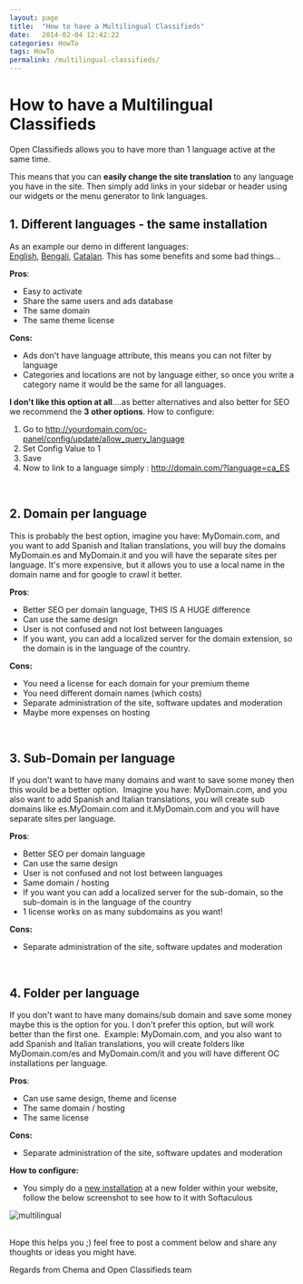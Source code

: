 ```yaml
---
layout: page
title:  "How to have a Multilingual Classifieds"
date:   2014-02-04 12:42:22
categories: HowTo
tags: HowTo
permalink: /multilingual-classifieds/
---
```

# How to have a Multilingual Classifieds

Open Classifieds allows you to have more than 1 language active at the same time. 

This means that you can **easily change the site translation** to any language you have in the site. Then simply add links in your sidebar or header using our widgets or the menu generator to link languages.

## 1\. Different languages - the same installation

As an example our demo in different languages: [English](http://demo2.open-classifieds.com/?language=en_EN), [Bengali](http://demo2.open-classifieds.com/?language=bn_BD), [Catalan](http://demo2.open-classifieds.com/?language=ca_ES). This has some benefits and some bad things...

**Pros**: 

* Easy to activate
* Share the same users and ads database
* The same domain
* The same theme license

**Cons:**

* Ads don't have language attribute, this means you can not filter by language
* Categories and locations are not by language either, so once you write a category name it would be the same for all languages.

**I don't like this option at all**....as better alternatives and also better for SEO we recommend the **3 other options**. How to configure: 

1. Go to http://yourdomain.com/oc-panel/config/update/allow_query_language
2. Set Config Value to 1
3. Save
4. Now to link to a language simply : http://domain.com/?language=ca_ES

<br>

## 2\. Domain per language

This is probably the best option, imagine you have: MyDomain.com, and you want to add Spanish and Italian translations, you will buy the domains MyDomain.es and MyDomain.it and you will have the separate sites per language. It's more expensive, but it allows you to use a local name in the domain name and for google to crawl it better.

**Pros**:

* Better SEO per domain language, THIS IS A HUGE difference
* Can use the same design
* User is not confused and not lost between languages
* If you want, you can add a localized server for the domain extension, so the domain is in the language of the country.

**Cons:**

* You need a license for each domain for your premium theme
* You need different domain names (which costs)
* Separate administration of the site, software updates and moderation
* Maybe more expenses on hosting

<br>

## 3\. Sub-Domain per language

If you don't want to have many domains and want to save some money then this would be a better option.  Imagine you have: MyDomain.com, and you also want to add Spanish and Italian translations, you will create sub domains like es.MyDomain.com and it.MyDomain.com and you will have separate sites per language.

**Pros**:

* Better SEO per domain language
* Can use the same design
* User is not confused and not lost between languages
* Same domain / hosting
* If you want you can add a localized server for the sub-domain, so the sub-domain is in the language of the country
* 1 license works on as many subdomains as you want!

**Cons:**

* Separate administration of the site, software updates and moderation

<br> 

## 4\. Folder per language

If you don't want to have many domains/sub domain and save some money maybe this is the option for you. I don't prefer this option, but will work better than the first one.  Example: MyDomain.com, and you also want to add Spanish and Italian translations, you will create folders like MyDomain.com/es and MyDomain.com/it and you will have different OC installations per language.

**Pros**:

* Can use same design, theme and license
* The same domain / hosting
* The same license

**Cons:**

* Separate administration of the site, software updates and moderation

**How to configure:**

* You simply do a [new installation](http://open-classifieds.com/documentation/install/) at a new folder within your website, follow the below screenshot to see how to it with Softaculous

![multilingual](http://i0.wp.com/open-classifieds.com/wp-content/uploads/2014/02/multilingual.png?fit=1024%2C1024)

<br>
Hope this helps you ;) feel free to post a comment below and share any thoughts or ideas you might have. 

Regards from Chema and Open Classifieds team


<!--title: How to have a Multilingual Classifieds
link: http://open-classifieds.com/2014/02/04/multilingual-classifieds/
author: admin
description: 
post_id: 11220
created: 2014/02/04 13:42:22
created_gmt: 2014/02/04 12:42:22
comment_status: open
post_name: multilingual-classifieds
status: publish
post_type: post-->